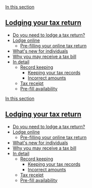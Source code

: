 <div class="au-grid">
  <div class="container-fluid">
    <div class="row">
      <div class="col-sm-12">
        <aside class="au-side-nav au-accordion" aria-label="side navigation">
          <a 
            href="#nav-default" class="au-side-nav__toggle au-accordion__title au-accordion--closed" 
            aria-controls="nav-default"
            aria-expanded="false" 
            aria-selected="false" 
            role="tab" 
            onclick="return AU.accordion.Toggle( this )"
          >
            In this section
          </a>
          <div id="nav-default" class="au-side-nav__content au-accordion--closed au-accordion__body">
            <h2 class="au-sidenav__title">
              <a href="#">Lodging your tax return</a>
            </h2>
            <ul class="au-link-list">
              <li><a href="#">Do you need to lodge a tax return?</a></li>
              <li><a href="#">Lodge online</a>
                <ul class="au-link-list">
                  <li><a href="#">Pre-filling your online tax return</a></li>
                </ul>
              </li>
              <li><a href="#">What's new for individuals</a></li>
              <li><a href="#">Why you may receive a tax bill</a></li>
              <li><a href="#">In detail</a>
                <ul class="au-link-list">
                  <li><a href="#">Record keeping</a>
                    <ul class="au-link-list">
                      <li class="active"><a href="#">Keeping your tax records</a></li>
                      <li><a href="#">Incorrect amounts</a></li>
                    </ul>
                  </li>
                  <li><a href="#">Tax receipt</a></li>
                  <li><a href="#">Pre-fill availability</a></li>
                </ul>
              </li>
              </ul>
          </div>
        </aside>
      </div>
      <div class="col-sm-12">
        <aside class="au-side-nav au-side-nav--dark au-accordion au-accordion--dark" aria-label="side navigation">
          <a 
            href="#nav-default--dark" class="au-side-nav__toggle au-accordion__title au-accordion--closed" 
            aria-controls="nav-default--dark"
            aria-expanded="false" 
            aria-selected="false" 
            role="tab" 
            onclick="return AU.accordion.Toggle( this )"
          >
            In this section
          </a>
          <div id="nav-default--dark" class="au-side-nav__content au-accordion--closed au-accordion__body">
            <h2 class="au-sidenav__title">
              <a href="#">Lodging your tax return</a>
            </h2>
            <ul class="au-link-list">
              <li><a href="#">Do you need to lodge a tax return?</a></li>
              <li><a href="#">Lodge online</a>
                <ul class="au-link-list">
                  <li><a href="#">Pre-filling your online tax return</a></li>
                </ul>
              </li>
              <li><a href="#">What's new for individuals</a></li>
              <li><a href="#">Why you may receive a tax bill</a></li>
              <li><a href="#">In detail</a>
                <ul class="au-link-list">
                  <li><a href="#">Record keeping</a>
                    <ul class="au-link-list">
                      <li class="active"><a href="#">Keeping your tax records</a></li>
                      <li><a href="#">Incorrect amounts</a></li>
                    </ul>
                  </li>
                  <li><a href="#">Tax receipt</a></li>
                  <li><a href="#">Pre-fill availability</a></li>
                </ul>
              </li>
              </ul>
          </div>
        </aside>
      </div>
    </div>
  </div>
</div>
